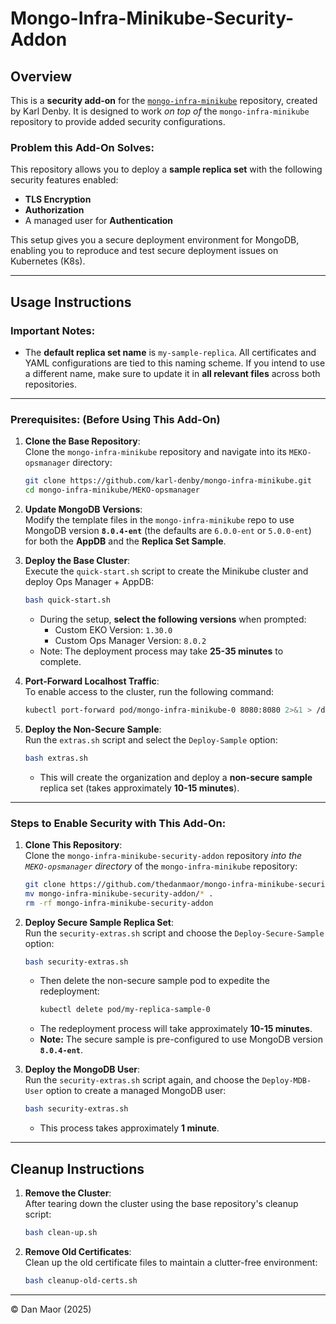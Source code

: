 # Mongo-Infra-Minikube-Security-Addon

## Overview

This is a **security add-on** for the [`mongo-infra-minikube`](https://github.com/karl-denby/mongo-infra-minikube) repository, created by Karl Denby. It is designed to work *on top of* the `mongo-infra-minikube` repository to provide added security configurations.

### Problem this Add-On Solves:

This repository allows you to deploy a **sample replica set** with the following security features enabled:
- **TLS Encryption**
- **Authorization**
- A managed user for **Authentication**

This setup gives you a secure deployment environment for MongoDB, enabling you to reproduce and test secure deployment issues on Kubernetes (K8s).

---

## Usage Instructions

### Important Notes:
- The **default replica set name** is `my-sample-replica`. All certificates and YAML configurations are tied to this naming scheme. If you intend to use a different name, make sure to update it in **all relevant files** across both repositories.

---

### Prerequisites: (Before Using This Add-On)

1. **Clone the Base Repository**:  
   Clone the `mongo-infra-minikube` repository and navigate into its `MEKO-opsmanager` directory:  
   ```bash
   git clone https://github.com/karl-denby/mongo-infra-minikube.git
   cd mongo-infra-minikube/MEKO-opsmanager
   ```

2. **Update MongoDB Versions**:  
   Modify the template files in the `mongo-infra-minikube` repo to use MongoDB version **`8.0.4-ent`** (the defaults are `6.0.0-ent` or `5.0.0-ent`) for both the **AppDB** and the **Replica Set Sample**.

3. **Deploy the Base Cluster**:  
   Execute the `quick-start.sh` script to create the Minikube cluster and deploy Ops Manager + AppDB:  
   ```bash
   bash quick-start.sh
   ```
   - During the setup, **select the following versions** when prompted:  
     - Custom EKO Version: `1.30.0`  
     - Custom Ops Manager Version: `8.0.2`  
   - Note: The deployment process may take **25-35 minutes** to complete.

4. **Port-Forward Localhost Traffic**:  
   To enable access to the cluster, run the following command:  
   ```bash
   kubectl port-forward pod/mongo-infra-minikube-0 8080:8080 2>&1 > /dev/null &
   ```

5. **Deploy the Non-Secure Sample**:  
   Run the `extras.sh` script and select the `Deploy-Sample` option:  
   ```bash
   bash extras.sh
   ```
   - This will create the organization and deploy a **non-secure sample** replica set (takes approximately **10-15 minutes**).

---

### Steps to Enable Security with This Add-On:

1. **Clone This Repository**:  
   Clone the `mongo-infra-minikube-security-addon` repository *into the `MEKO-opsmanager` directory* of the `mongo-infra-minikube` repository:  
   ```bash
   git clone https://github.com/thedanmaor/mongo-infra-minikube-security-addon.git
   mv mongo-infra-minikube-security-addon/* .
   rm -rf mongo-infra-minikube-security-addon
   ```

2. **Deploy Secure Sample Replica Set**:  
   Run the `security-extras.sh` script and choose the `Deploy-Secure-Sample` option:  
   ```bash
   bash security-extras.sh
   ```
   - Then delete the non-secure sample pod to expedite the redeployment:  
     ```bash
     kubectl delete pod/my-replica-sample-0
     ```
   - The redeployment process will take approximately **10-15 minutes**.  
   - **Note:** The secure sample is pre-configured to use MongoDB version **`8.0.4-ent`**.

3. **Deploy the MongoDB User**:  
   Run the `security-extras.sh` script again, and choose the `Deploy-MDB-User` option to create a managed MongoDB user:  
   ```bash
   bash security-extras.sh
   ```
   - This process takes approximately **1 minute**.

---

## Cleanup Instructions

1. **Remove the Cluster**:  
   After tearing down the cluster using the base repository's cleanup script:  
   ```bash
   bash clean-up.sh
   ```

2. **Remove Old Certificates**:  
   Clean up the old certificate files to maintain a clutter-free environment:  
   ```bash
   bash cleanup-old-certs.sh
   ```

---

© Dan Maor (2025)
